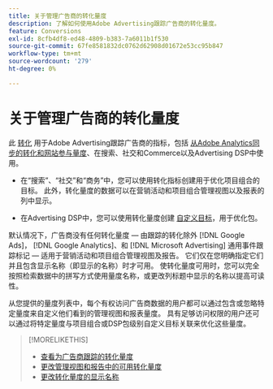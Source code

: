 ```yaml
---
title: 关于管理广告商的转化量度
description: 了解如何使用Adobe Advertising跟踪广告商的转化量度。
feature: Conversions
exl-id: 8cfb4df8-ed48-4809-b383-7a6011b1f530
source-git-commit: 67fe8581832dc0762d62908d01672e53cc95b847
workflow-type: tm+mt
source-wordcount: '279'
ht-degree: 0%

---
```


# 关于管理广告商的转化量度

此 [转化](/help/search-social-commerce/glossary.md#c-d) 用于Adobe Advertising跟踪广告商的指标，包括 [从Adobe Analytics同步的转化和网站参与量度](/help/integrations/analytics/analytics-data-in-advertising.md)、在搜索、社交和Commerce以及Advertising DSP中使用。

* 在“搜索”、“社交”和“商务”中，您可以使用转化指标创建用于优化项目组合的目标。 此外，转化量度的数据可以在营销活动和项目组合管理视图以及报表的列中显示。

* 在Advertising DSP中，您可以使用转化量度创建 [自定义目标](/help/dsp/optimization/custom-goal.md)，用于优化包。

默认情况下，广告商没有任何转化量度 — 由跟踪的转化除外 [!DNL Google Ads]， [!DNL Google Analytics]、和 [!DNL Microsoft Advertising] 通用事件跟踪标记 — 适用于营销活动和项目组合管理视图及报告。 它们仅在您明确指定它们并且包含显示名称（即显示的名称）时才可用。 使转化量度可用时，您可以完全按照检索数据中的拼写方式使用量度名称，或更改列标题中显示的名称以提高可读性。

从您提供的量度列表中，每个有权访问广告商数据的用户都可以通过包含或忽略特定量度来自定义他们看到的管理视图和报表量度。 具有足够访问权限的用户还可以通过将特定量度与项目组合或DSP包级别自定义目标关联来优化这些量度。

>[!MORELIKETHIS]
>
>* [查看为广告商跟踪的转化量度](conversion-metric-view-tracked.md)
>* [更改管理视图和报告中的可用转化量度](conversion-metric-edit-available.md)
>* [更改转化量度的显示名称](conversion-metric-edit-display-name.md)
